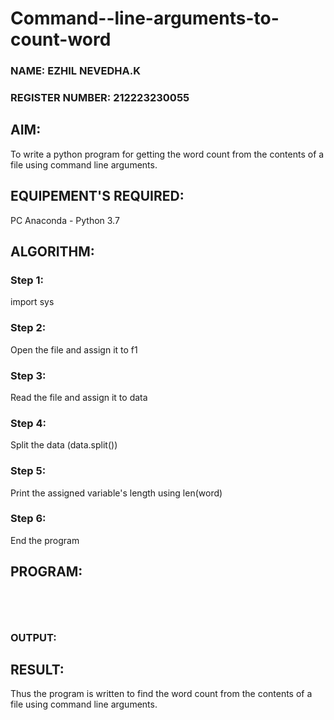 # Command--line-arguments-to-count-word
### NAME: EZHIL NEVEDHA.K
### REGISTER NUMBER: 212223230055
## AIM:
To write a python program for getting the word count from the contents of a file using command line arguments.
## EQUIPEMENT'S REQUIRED: 
PC
Anaconda - Python 3.7
## ALGORITHM: 
### Step 1:
import sys
### Step 2: 
 Open the file and assign it to f1
### Step 3: 
Read the file and assign it to data
### Step 4:  
Split the data (data.split())
### Step 5: 
Print the assigned variable's length using len(word)
### Step 6: 
End the program
## PROGRAM:
```




```
### OUTPUT:



## RESULT:
Thus the program is written to find the word count from the contents of a file using command line arguments.
